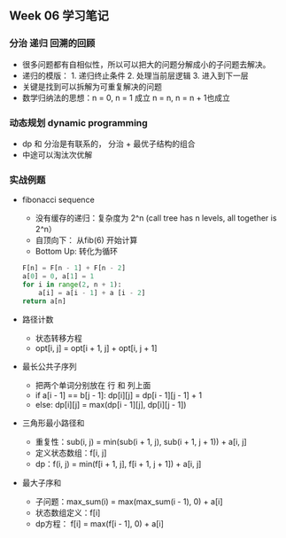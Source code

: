 ## Week 06 学习笔记
### 分治 递归 回溯的回顾
* 很多问题都有自相似性，所以可以把大的问题分解成小的子问题去解决。
* 递归的模版： 1. 递归终止条件 2. 处理当前层逻辑 3. 进入到下一层
* 关键是找到可以拆解为可重复解决的问题
* 数学归纳法的思想：n = 0, n = 1 成立 n = n, n = n + 1也成立

### 动态规划 dynamic programming

* dp 和 分治是有联系的， 分治 + 最优子结构的组合
* 中途可以淘汰次优解

### 实战例题

* fibonacci sequence
	*  没有缓存的递归：复杂度为 2^n (call tree has n levels, all together is 2^n）
	*  自顶向下： 从fib(6) 开始计算
	*  Bottom Up: 转化为循环
	
	``` python
	F[n] = F[n - 1] + F[n - 2]
	a[0] = 0, a[1] = 1
	for i in range(2, n + 1):
		a[i] = a[i - 1] + a [i - 2]
	return a[n]   
	```
	
* 路径计数
	*  状态转移方程
	*  opt[i, j] = opt[i + 1, j] + opt[i, j + 1]
* 最长公共子序列
	* 把两个单词分别放在 行 和 列上面
	* if a[i - 1] == b[j - 1]: dp[i][j] = dp[i - 1][j - 1] + 1
	* else: dp[i][j] = max(dp[i - 1][j], dp[i][j - 1])
* 三角形最小路径和
	* 重复性：sub(i, j)  = min(sub(i + 1, j), sub(i + 1, j + 1)) + a[i, j]
	* 定义状态数组：f[i, j]
	* dp：f(i, j)  = min(f[i + 1, j], f[i + 1, j + 1]) + a[i, j]
* 最大子序和
	* 子问题：max\_sum(i) = max(max\_sum(i - 1), 0) + a[i]
	* 状态数组定义：f[i]
	* dp方程：  f[i] = max(f[i - 1], 0) + a[i] 
